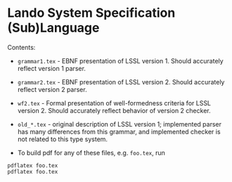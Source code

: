 # Lando System Specification (Sub)Language 

Contents:

- `grammar1.tex` - EBNF presentation of LSSL version 1. Should accurately reflect version 1 parser. 

- `grammar2.tex` - EBNF presentation of LSSL version 2. Should accurately reflect version 2 parser.

- `wf2.tex` - Formal presentation of well-formedness criteria for LSSL version 2.  Should accurately reflect behavior of version 2 checker.

- `old_*.tex` - original description of LSSL version 1; implemented parser has many differences from this grammar, and implemented checker is not related to this type system.

- To build pdf for any of these files, e.g. `foo.tex`, run 
```
pdflatex foo.tex
pdflatex foo.tex
```
